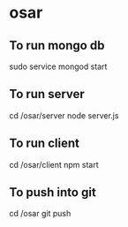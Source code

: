 # osar

To run mongo db
---------
sudo service mongod start

To run server
----------
cd /osar/server
node server.js

To run client
----------
cd /osar/client
npm start

To push into git
-----------
cd /osar
git push